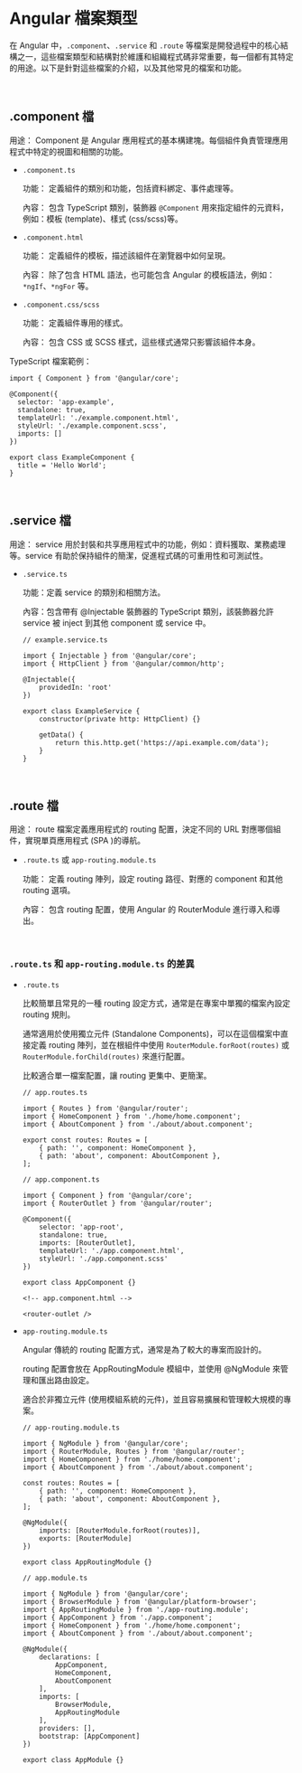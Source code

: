 # Angular 檔案類型

在 Angular 中，`.component`、`.service` 和 `.route` 等檔案是開發過程中的核心結構之一，這些檔案類型和結構對於維護和組織程式碼非常重要，每一個都有其特定的用途。以下是針對這些檔案的介紹，以及其他常見的檔案和功能。

<br />

## .component 檔

用途： Component 是 Angular 應用程式的基本構建塊。每個組件負責管理應用程式中特定的視圖和相關的功能。

- `.component.ts`

    功能： 定義組件的類別和功能，包括資料綁定、事件處理等。

    內容： 包含 TypeScript 類別，裝飾器 `@Component` 用來指定組件的元資料，例如：模板 (template)、樣式 (css/scss)等。

- `.component.html`

    功能： 定義組件的模板，描述該組件在瀏覽器中如何呈現。

    內容： 除了包含 HTML 語法，也可能包含 Angular 的模板語法，例如：`*ngIf`、`*ngFor` 等。

- `.component.css/scss`

    功能： 定義組件專用的樣式。

    內容： 包含 CSS 或 SCSS 樣式，這些樣式通常只影響該組件本身。

TypeScript 檔案範例：

```
import { Component } from '@angular/core';

@Component({
  selector: 'app-example',
  standalone: true,
  templateUrl: './example.component.html',
  styleUrl: './example.component.scss',
  imports: []
})

export class ExampleComponent {
  title = 'Hello World';
}
```

<br />

## .service 檔

用途： service 用於封裝和共享應用程式中的功能，例如：資料獲取、業務處理等。service 有助於保持組件的簡潔，促進程式碼的可重用性和可測試性。

- `.service.ts`

    功能：定義 service 的類別和相關方法。
    
    內容：包含帶有 @Injectable 裝飾器的 TypeScript 類別，該裝飾器允許 service 被 inject 到其他 component 或 service 中。

    ```
    // example.service.ts

    import { Injectable } from '@angular/core';
    import { HttpClient } from '@angular/common/http';

    @Injectable({
        providedIn: 'root'
    })

    export class ExampleService {
        constructor(private http: HttpClient) {}

        getData() {
            return this.http.get('https://api.example.com/data');
        }
    }
    ```

<br />

## .route 檔

用途： route 檔案定義應用程式的 routing 配置，決定不同的 URL 對應哪個組件，實現單頁應用程式 (SPA )的導航。

- `.route.ts` 或 `app-routing.module.ts`

    功能： 定義 routing 陣列，設定 routing 路徑、對應的 component 和其他 routing 選項。

    內容： 包含 routing 配置，使用 Angular 的 RouterModule 進行導入和導出。

<br />

### `.route.ts` 和 `app-routing.module.ts` 的差異

- `.route.ts`

    比較簡單且常見的一種 routing 設定方式，通常是在專案中單獨的檔案內設定 routing 規則。

    通常適用於使用獨立元件 (Standalone Components)，可以在這個檔案中直接定義 routing 陣列，並在根組件中使用 `RouterModule.forRoot(routes)` 或 `RouterModule.forChild(routes)` 來進行配置。

    比較適合單一檔案配置，讓 routing 更集中、更簡潔。

    ```
    // app.routes.ts

    import { Routes } from '@angular/router';
    import { HomeComponent } from './home/home.component';
    import { AboutComponent } from './about/about.component';

    export const routes: Routes = [
        { path: '', component: HomeComponent },
        { path: 'about', component: AboutComponent },
    ];
    ```
    
    ```
    // app.component.ts

    import { Component } from '@angular/core';
    import { RouterOutlet } from '@angular/router';

    @Component({
        selector: 'app-root',
        standalone: true,
        imports: [RouterOutlet],
        templateUrl: './app.component.html',
        styleUrl: './app.component.scss'
    })

    export class AppComponent {}
    ```
    
    ```
    <!-- app.component.html -->

    <router-outlet />
    ```

- `app-routing.module.ts`

    Angular 傳統的 routing 配置方式，通常是為了較大的專案而設計的。

    routing 配置會放在 AppRoutingModule 模組中，並使用 @NgModule 來管理和匯出路由設定。

    適合於非獨立元件 (使用模組系統的元件)，並且容易擴展和管理較大規模的專案。

    ```
    // app-routing.module.ts

    import { NgModule } from '@angular/core';
    import { RouterModule, Routes } from '@angular/router';
    import { HomeComponent } from './home/home.component';
    import { AboutComponent } from './about/about.component';

    const routes: Routes = [
        { path: '', component: HomeComponent },
        { path: 'about', component: AboutComponent },
    ];

    @NgModule({
        imports: [RouterModule.forRoot(routes)],
        exports: [RouterModule]
    })

    export class AppRoutingModule {}
    ```
    
    ```
    // app.module.ts
    
    import { NgModule } from '@angular/core';
    import { BrowserModule } from '@angular/platform-browser';
    import { AppRoutingModule } from './app-routing.module';
    import { AppComponent } from './app.component';
    import { HomeComponent } from './home/home.component';
    import { AboutComponent } from './about/about.component';

    @NgModule({
        declarations: [
            AppComponent,
            HomeComponent,
            AboutComponent
        ],
        imports: [
            BrowserModule,
            AppRoutingModule
        ],
        providers: [],
        bootstrap: [AppComponent]
    })

    export class AppModule {}
    ```
